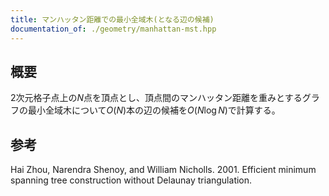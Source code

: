 ```yaml
---
title: マンハッタン距離での最小全域木(となる辺の候補)
documentation_of: ./geometry/manhattan-mst.hpp
---
```


## 概要
2次元格子点上の$N$点を頂点とし、頂点間のマンハッタン距離を重みとするグラフの最小全域木について$O(N)$本の辺の候補を$O(N \log N)$で計算する。

<!-- ## 説明
$||sp||$で点$s,p$間のマンハッタン距離$|s_x-p_x|+|s_y-p_y|$を表すとします。点$s$と結ばれる可能性のある点はどのような点でしょうか？点sを通り$x$軸,$y$軸に平行な直線、及びそれらに$45$度なす2直線の4つの直線を引き平面を8個の領域に分けます。(論文とは異なり各領域は境界を含むとします。)  
このとき各領域$R$は次の条件を満たします。  
任意の$p,q\in R$について$||pq||\le \max(||sp||,||sq||)$  
TODO 等号は$||sp||=||sq||=||pq||$のとき

<details><summary>証明</summary>
対称性から1つの領域のみについて示せばよいです。
その領域として北北東のもの、すなわち$x\ge x_s , x-y\le x_s-y_s$をとります。また$x_p \le x_q$を仮定してよいです。$y_p \le y_p$のとき$||sq|| = ||sp||+||pq||\ge ||pq||$なのでよいです。$x_p \ge x_q$のとき  
$ ||pq|| = (x_q-x_p) + (y_p-y_q) = (x_q-y_q)+(y_p-x_p) $  
$\le (x_s-y_s)+(y_p-x_p) =-(x_p-x_s)+(y_p-y_s)\le(x_p-x_s)+(y_p-y_s)=||sp||$となります。
</details> -->


## 参考
Hai Zhou, Narendra Shenoy, and William Nicholls. 2001. Efficient minimum spanning tree construction without Delaunay triangulation.



